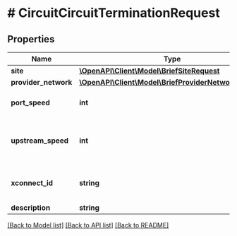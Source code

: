 # # CircuitCircuitTerminationRequest

## Properties

Name | Type | Description | Notes
------------ | ------------- | ------------- | -------------
**site** | [**\OpenAPI\Client\Model\BriefSiteRequest**](BriefSiteRequest.md) |  |
**provider_network** | [**\OpenAPI\Client\Model\BriefProviderNetworkRequest**](BriefProviderNetworkRequest.md) |  |
**port_speed** | **int** | Physical circuit speed | [optional]
**upstream_speed** | **int** | Upstream speed, if different from port speed | [optional]
**xconnect_id** | **string** | ID of the local cross-connect | [optional]
**description** | **string** |  | [optional]

[[Back to Model list]](../../README.md#models) [[Back to API list]](../../README.md#endpoints) [[Back to README]](../../README.md)
